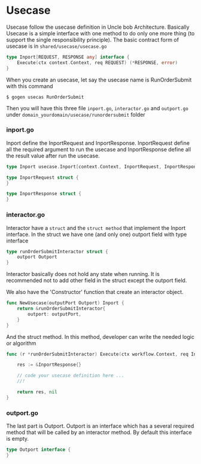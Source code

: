 # Usecase

Usecase follow the usecase definition in Uncle bob Architecture. 
Basically Usecase is a simple interface with one method to do only one more thing (to support the single responsibility principle). 
The basic contract form of usecase is in `shared/usecase/usecase.go`

```go
type Inport[REQUEST, RESPONSE any] interface {
	Execute(ctx context.Context, req REQUEST) (*RESPONSE, error)
}
```

When you create an usecase, let say the usecase name is RunOrderSubmit with this command

```shell
$ gogen usecas RunOrderSubmit
```

Then you will have this three file `inport.go`, `interactor.go` and `outport.go` under `domain_yourdomain/usecase/runordersubmit` folder

### inport.go

Inport define the InportRequest and InportResponse. 
InportRequest define all the required argument to run the usecase and 
InportResponse define all the result value after run the usecase. 

```go
type Inport usecase.Inport[context.Context, InportRequest, InportResponse]

type InportRequest struct {
}

type InportResponse struct {
}
```

### interactor.go

Interactor have a `struct` and the `struct method` that implement the Inport interface.
In the struct we have one (and only one) outport field with type interface

```go
type runOrderSubmitInteractor struct {
	outport Outport
}
```

Interactor basically does not hold any state when running. It is recommended not to add other field in the struct except the outport field.

We also have the 'Constructor' function that create an interactor object. 

```go
func NewUsecase(outputPort Outport) Inport {
	return &runOrderSubmitInteractor{
		outport: outputPort,
	}
}
```

And the struct method. In this method, developer can write the needed logic or algorithm 

```go
func (r *runOrderSubmitInteractor) Execute(ctx workflow.Context, req InportRequest) (*InportResponse, error) {

	res := &InportResponse{}

	// code your usecase definition here ...
	//!

	return res, nil
}
```

### outport.go

The last part is Outport. Outport is an interface which has a several required method that will be called by an interactor method. By default this interface is empty.

```go
type Outport interface {
}
```

